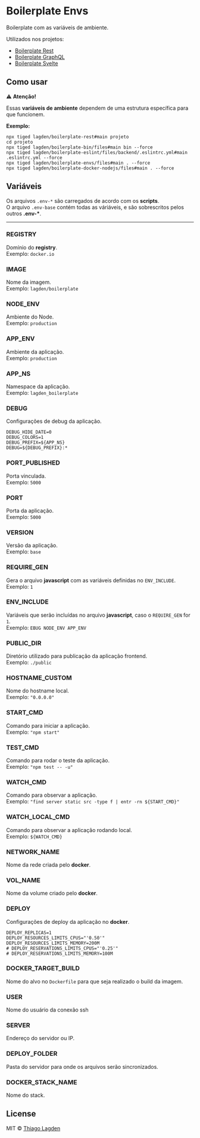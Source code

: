 # Boilerplate Envs

Boilerplate com as variáveis de ambiente.

Utilizados nos projetos:

- [Boilerplate Rest](https://github.com/lagden/boilerplate-rest)
- [Boilerplate GraphQL](https://github.com/lagden/boilerplate-gql)
- [Boilerplate Svelte](https://github.com/lagden/boilerplate-svelte)


## Como usar

⚠️ **Atenção!**

Essas **variáveis de ambiente** dependem de uma estrutura específica para que funcionem.

**Exemplo:**

```shell
npx tiged lagden/boilerplate-rest#main projeto
cd projeto
npx tiged lagden/boilerplate-bin/files#main bin --force
npx tiged lagden/boilerplate-eslint/files/backend/.eslintrc.yml#main .eslintrc.yml --force
npx tiged lagden/boilerplate-envs/files#main . --force
npx tiged lagden/boilerplate-docker-nodejs/files#main . --force
```


## Variáveis

Os arquivos `.env-*` são carregados de acordo com os **scripts**.  
O arquivo `.env-base` contém todas as váriáveis, e são sobrescritos pelos outros **.env-\***.

---


### REGISTRY

Domínio do **registry**.  
Exemplo: `docker.io`


### IMAGE

Nome da imagem.  
Exemplo: `lagden/boilerplate`


### NODE_ENV

Ambiente do Node.  
Exemplo: `production`


### APP_ENV

Ambiente da aplicação.  
Exemplo: `production`


### APP_NS

Namespace da aplicação.  
Exemplo: `lagden_boilerplate`


### DEBUG

Configurações de debug da aplicação.

```
DEBUG_HIDE_DATE=0
DEBUG_COLORS=1
DEBUG_PREFIX=${APP_NS}
DEBUG=${DEBUG_PREFIX}:*
```


### PORT_PUBLISHED

Porta vinculada.  
Exemplo: `5000`


### PORT

Porta da aplicação.  
Exemplo: `5000`


### VERSION

Versão da aplicação.  
Exemplo: `base`


### REQUIRE_GEN

Gera o arquivo **javascript** com as variáveis definidas no `ENV_INCLUDE`.  
Exemplo: `1`


### ENV_INCLUDE

Variáveis que serão incluídas no arquivo **javascript**, caso o `REQUIRE_GEN` for `1`.  
Exemplo: `EBUG NODE_ENV APP_ENV`


### PUBLIC_DIR

Diretório utilizado para publicação da aplicação frontend.  
Exemplo: `./public`


### HOSTNAME_CUSTOM

Nome do hostname local.  
Exemplo: `"0.0.0.0"`


### START_CMD

Comando para iniciar a aplicação.  
Exemplo: `"npm start"`


### TEST_CMD

Comando para rodar o teste da aplicação.  
Exemplo: `"npm test -- -u"`


### WATCH_CMD

Comando para observar a aplicação.  
Exemplo: `"find server static src -type f | entr -rn ${START_CMD}"`


### WATCH_LOCAL_CMD

Comando para observar a aplicação rodando local.  
Exemplo: `${WATCH_CMD}`


### NETWORK_NAME

Nome da rede criada pelo **docker**.


### VOL_NAME

Nome da volume criado pelo **docker**.


### DEPLOY

Configurações de deploy da aplicação no **docker**.

```
DEPLOY_REPLICAS=1
DEPLOY_RESOURCES_LIMITS_CPUS="'0.50'"
DEPLOY_RESOURCES_LIMITS_MEMORY=200M
# DEPLOY_RESERVATIONS_LIMITS_CPUS="'0.25'"
# DEPLOY_RESERVATIONS_LIMITS_MEMORY=100M
```


### DOCKER_TARGET_BUILD

Nome do alvo no `Dockerfile` para que seja realizado o build da imagem.


### USER

Nome do usuário da conexão ssh


### SERVER

Endereço do servidor ou IP.


### DEPLOY_FOLDER

Pasta do servidor para onde os arquivos serão sincronizados.


### DOCKER_STACK_NAME

Nome do stack.


## License

MIT © [Thiago Lagden](https://github.com/lagden)
